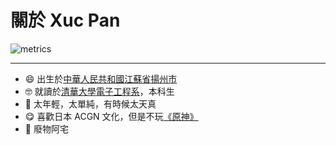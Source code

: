 # 關於 Xuc Pan

![metrics](https://cdn.jsdelivr.net/gh/Panxuc/Panxuc@latest/github-metrics.svg)

---

- 😄 出生於[中華人民共和國](https://www.gov.cn/)[江蘇省](http://www.jiangsu.gov.cn/)[揚州市](http://www.yangzhou.gov.cn/)
- 🤓 就讀於[清華大學](https://www.tsinghua.edu.cn/)[電子工程系](https://www.ee.tsinghua.edu.cn/)，本科生
- 🤪 太年輕，太單純，有時候太天真
- 😋 喜歡日本 ACGN 文化，但是不玩[《原神》](https://genshin.hoyoverse.com/)
- 🥵 廢物阿宅
